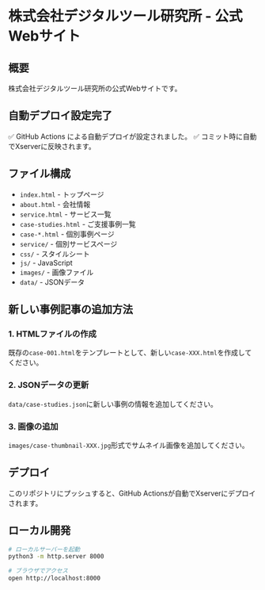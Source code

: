 # 株式会社デジタルツール研究所 - 公式Webサイト

## 概要
株式会社デジタルツール研究所の公式Webサイトです。

## 自動デプロイ設定完了
✅ GitHub Actions による自動デプロイが設定されました。
✅ コミット時に自動でXserverに反映されます。

## ファイル構成
- `index.html` - トップページ
- `about.html` - 会社情報
- `service.html` - サービス一覧
- `case-studies.html` - ご支援事例一覧
- `case-*.html` - 個別事例ページ
- `service/` - 個別サービスページ
- `css/` - スタイルシート
- `js/` - JavaScript
- `images/` - 画像ファイル
- `data/` - JSONデータ

## 新しい事例記事の追加方法

### 1. HTMLファイルの作成
既存の`case-001.html`をテンプレートとして、新しい`case-XXX.html`を作成してください。

### 2. JSONデータの更新
`data/case-studies.json`に新しい事例の情報を追加してください。

### 3. 画像の追加
`images/case-thumbnail-XXX.jpg`形式でサムネイル画像を追加してください。

## デプロイ
このリポジトリにプッシュすると、GitHub Actionsが自動でXserverにデプロイされます。

## ローカル開発
```bash
# ローカルサーバーを起動
python3 -m http.server 8000

# ブラウザでアクセス
open http://localhost:8000
``` 
 
